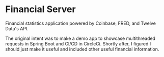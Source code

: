 # Financial Server
Financial statistics application powered by Coinbase, FRED, and Twelve Data's API.

The original intent was to make a demo app to showcase multithreaded requests in Spring Boot and CI/CD in CircleCi. 
Shortly after, I figured I should just make it useful and included other useful financial information.